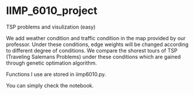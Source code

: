 # IIMP_6010_project
TSP problems and visulization (easy)

We add weather condition and traffic condition in the map provided by our professor. Under these conditions, edge weights will be changed according to different degree of conditions. We compare the shorest tours of TSP (Traveling Salemans Problems) under these conditions which are gained through genetic optimation algorithm. 

Functions I use are stored in iimp6010.py. 

You can simply check the notebook.
